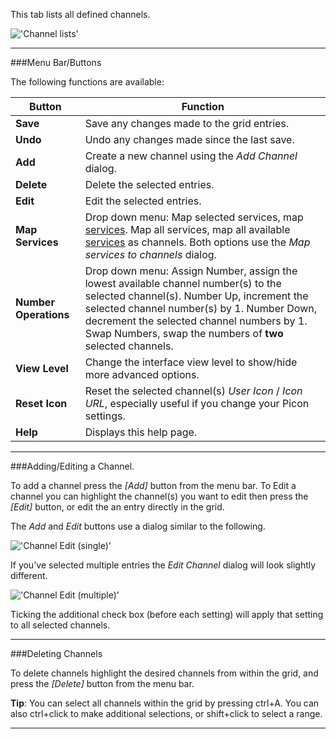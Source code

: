 This tab lists all defined channels.

!['Channel lists'](docresources/configchannellist.png)

---

###Menu Bar/Buttons

The following functions are available:

Button                      | Function
----------------------------|-------------------
**Save**                    | Save any changes made to the grid entries.
**Undo**                    | Undo any changes made since the last save.
**Add**                     | Create a new channel using the *Add Channel* dialog.
**Delete**                  | Delete the selected entries.
**Edit**                    | Edit the selected entries.
**Map Services**            | Drop down menu: Map selected services, map [services](class/mpegts_service). Map all services, map all available [services](class/mpegts_service) as channels. Both options use the *Map services to channels* dialog. 
**Number Operations**       | Drop down menu: Assign Number, assign the lowest available channel number(s) to the selected channel(s). Number Up, increment the selected channel number(s) by 1. Number Down, decrement the selected channel numbers by 1. Swap Numbers, swap the numbers of **two** selected channels.
**View Level**              | Change the interface view level to show/hide more advanced options.
**Reset Icon**              | Reset the selected channel(s) *User Icon* / *Icon URL*, especially useful if you change your Picon settings.
**Help**                    | Displays this help page. 

---

###Adding/Editing a Channel.

To add a channel press the *[Add]* button from the menu bar. To Edit a 
channel you can highlight the channel(s) you want to edit then 
press the *[Edit]* button, or edit the an entry directly in the grid.

The _Add_ and _Edit_ buttons use a dialog similar to the following.

!['Channel Edit (single)'](docresources/channeleditsingle.png)

If you've selected multiple entries the *Edit Channel* dialog 
will look slightly different.

!['Channel Edit (multiple)'](docresources/channeleditmultiple.png)

Ticking the additional check box (before each setting) will apply that 
setting to all selected channels.

---

###Deleting Channels

To delete channels highlight the desired channels from within the grid, and 
press the *[Delete]* button from the menu bar. 

**Tip**: You can select all channels within the grid by pressing ctrl+A. 
You can also ctrl+click to make additional selections, or shift+click to 
select a range. 

---
